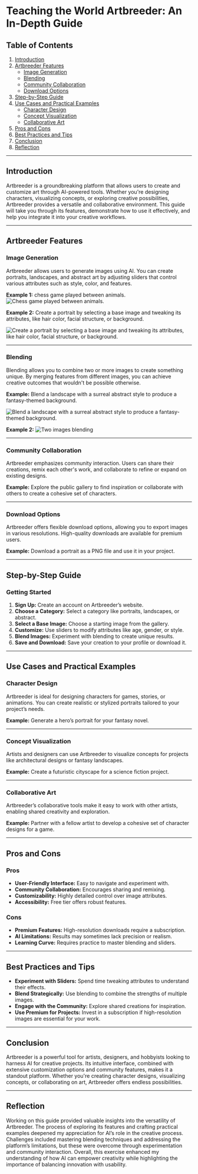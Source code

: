 # Teaching the World Artbreeder: An In-Depth Guide

## Table of Contents
1. [Introduction](#introduction)
2. [Artbreeder Features](#artbreeder-features)
    - [Image Generation](#image-generation)
    - [Blending](#blending)
    - [Community Collaboration](#community-collaboration)
    - [Download Options](#download-options)
3. [Step-by-Step Guide](#step-by-step-guide)
4. [Use Cases and Practical Examples](#use-cases-and-practical-examples)
    - [Character Design](#character-design)
    - [Concept Visualization](#concept-visualization)
    - [Collaborative Art](#collaborative-art)
5. [Pros and Cons](#pros-and-cons)
6. [Best Practices and Tips](#best-practices-and-tips)
7. [Conclusion](#conclusion)
8. [Reflection](#reflection)

---

## Introduction

Artbreeder is a groundbreaking platform that allows users to create and customize art through AI-powered tools. Whether you're designing characters, visualizing concepts, or exploring creative possibilities, Artbreeder provides a versatile and collaborative environment. This guide will take you through its features, demonstrate how to use it effectively, and help you integrate it into your creative workflows.

---

## Artbreeder Features

### Image Generation
Artbreeder allows users to generate images using AI. You can create portraits, landscapes, and abstract art by adjusting sliders that control various attributes such as style, color, and features.

**Example 1:** chess game played between animals.
![Chess game played between animals.](https://github.com/user-attachments/assets/89ca357e-0f0f-45a6-9a0f-62980d73bb90)

**Example 2:** Create a portrait by selecting a base image and tweaking its attributes, like hair color, facial structure, or background.

![Create a portrait by selecting a base image and tweaking its attributes, like hair color, facial structure, or background.](https://github.com/user-attachments/assets/27de77e1-fc63-4337-806c-38cfac898725)


---

### Blending
Blending allows you to combine two or more images to create something unique. By merging features from different images, you can achieve creative outcomes that wouldn't be possible otherwise.

**Example:** Blend a landscape with a surreal abstract style to produce a fantasy-themed background.

![Blend a landscape with a surreal abstract style to produce a fantasy-themed background.](https://github.com/user-attachments/assets/e21be40b-d069-4d10-a62c-6379293e9bcc)

**Example 2:**
![Two images blending](https://github.com/user-attachments/assets/5333ab84-68f5-426c-9bb0-a234084bfdfe)

---

### Community Collaboration
Artbreeder emphasizes community interaction. Users can share their creations, remix each other's work, and collaborate to refine or expand on existing designs.

**Example:** Explore the public gallery to find inspiration or collaborate with others to create a cohesive set of characters.

---

### Download Options
Artbreeder offers flexible download options, allowing you to export images in various resolutions. High-quality downloads are available for premium users.

**Example:** Download a portrait as a PNG file and use it in your project.

---

## Step-by-Step Guide

### Getting Started
1. **Sign Up:** Create an account on Artbreeder’s website.
2. **Choose a Category:** Select a category like portraits, landscapes, or abstract.
3. **Select a Base Image:** Choose a starting image from the gallery.
4. **Customize:** Use sliders to modify attributes like age, gender, or style.
5. **Blend Images:** Experiment with blending to create unique results.
6. **Save and Download:** Save your creation to your profile or download it.

---

## Use Cases and Practical Examples

### Character Design
Artbreeder is ideal for designing characters for games, stories, or animations. You can create realistic or stylized portraits tailored to your project’s needs.

**Example:** Generate a hero’s portrait for your fantasy novel.

---

### Concept Visualization
Artists and designers can use Artbreeder to visualize concepts for projects like architectural designs or fantasy landscapes.

**Example:** Create a futuristic cityscape for a science fiction project.

---

### Collaborative Art
Artbreeder’s collaborative tools make it easy to work with other artists, enabling shared creativity and exploration.

**Example:** Partner with a fellow artist to develop a cohesive set of character designs for a game.

---

## Pros and Cons

### Pros
- **User-Friendly Interface:** Easy to navigate and experiment with.
- **Community Collaboration:** Encourages sharing and remixing.
- **Customizability:** Highly detailed control over image attributes.
- **Accessibility:** Free tier offers robust features.

### Cons
- **Premium Features:** High-resolution downloads require a subscription.
- **AI Limitations:** Results may sometimes lack precision or realism.
- **Learning Curve:** Requires practice to master blending and sliders.

---

## Best Practices and Tips

- **Experiment with Sliders:** Spend time tweaking attributes to understand their effects.
- **Blend Strategically:** Use blending to combine the strengths of multiple images.
- **Engage with the Community:** Explore shared creations for inspiration.
- **Use Premium for Projects:** Invest in a subscription if high-resolution images are essential for your work.

---

## Conclusion

Artbreeder is a powerful tool for artists, designers, and hobbyists looking to harness AI for creative projects. Its intuitive interface, combined with extensive customization options and community features, makes it a standout platform. Whether you're creating character designs, visualizing concepts, or collaborating on art, Artbreeder offers endless possibilities.

---

## Reflection

Working on this guide provided valuable insights into the versatility of Artbreeder. The process of exploring its features and crafting practical examples deepened my appreciation for AI’s role in the creative process. Challenges included mastering blending techniques and addressing the platform’s limitations, but these were overcome through experimentation and community interaction. Overall, this exercise enhanced my understanding of how AI can empower creativity while highlighting the importance of balancing innovation with usability.

